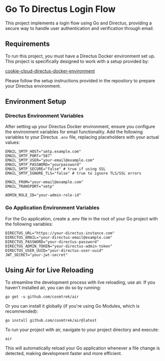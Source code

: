 # Go To Directus Login Flow

This project implements a login flow using Go and Directus, providing a secure way to handle user authentication and verification through email.

## Requirements

To run this project, you must have a Directus Docker environment set up. This project is specifically designed to work with a setup provided by:

[cookie-cloud-directus-docker-environment](https://github.com/CalebBarnes/cookie-cloud-directus-docker-environment)

Please follow the setup instructions provided in the repository to prepare your Directus environment.

## Environment Setup

### Directus Environment Variables

After setting up your Directus Docker environment, ensure you configure the environment variables for email functionality. Add the following variables to your Directus `.env` file, replacing placeholders with your actual values:

```
EMAIL_SMTP_HOST="smtp.example.com"
EMAIL_SMTP_PORT="587"
EMAIL_SMTP_USER="your-email@example.com"
EMAIL_SMTP_PASSWORD="yourpassword"
EMAIL_SMTP_SECURE="false" # true if using SSL
EMAIL_SMTP_IGNORE_TLS="false" # true to ignore TLS/SSL errors

EMAIL_FROM="your-email@example.com"
EMAIL_TRANSPORT="smtp"

ADMIN_ROLE_ID="your-admin-role-id"
```

### Go Application Environment Variables

For the Go application, create a .env file in the root of your Go project with the following variables:

```
DIRECTUS_URL="https://your-directus-instance.com"
DIRECTUS_EMAIL="your-directus-email@example.com"
DIRECTUS_PASSWORD="your-directus-password"
DIRECTUS_ADMIN_TOKEN="your-directus-admin-token"
DIRECTUS_USER_UUID="your-directus-user-uuid"
JWT_SECRET="your-jwt-secret"
```

## Using Air for Live Reloading

To streamline the development process with live reloading, use air. If you haven't installed air, you can do so by running:

`go get -u github.com/cosmtrek/air`

Or you can install it globally (if you're using Go Modules, which is recommended):

`go install github.com/cosmtrek/air@latest`

To run your project with air, navigate to your project directory and execute:

`air`

This will automatically reload your Go application whenever a file change is detected, making development faster and more efficient.
